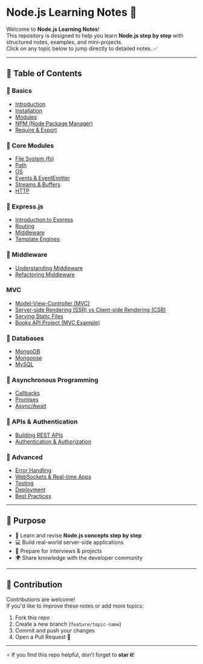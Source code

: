 # Node.js Learning Notes 🚀

Welcome to **Node.js Learning Notes**!  
This repository is designed to help you learn **Node.js step by step** with structured notes, examples, and mini-projects.  
Click on any topic below to jump directly to detailed notes. ✅  

---

## 📂 Table of Contents

### 🔹 Basics
- [Introduction](./basics/introduction.md)
- [Installation](./basics/installation.md)
- [Modules](./basics/modules.md)
- [NPM (Node Package Manager)](./basics/npm.md)
- [Require & Export](./basics/require-export.md)

### 🔹 Core Modules
- [File System (fs)](./core-modules/filesystem.md)
- [Path](./core-modules/path.md)
- [OS](./core-modules/os.md)
- [Events & EventEmitter](./core-modules/events.md)
- [Streams & Buffers](./core-modules/streams.md)
- [HTTP](./core-modules/http.md)

### 🔹 Express.js
- [Introduction to Express](./express/intro.md)
- [Routing](./express/routing.md)
- [Middleware](./express/middleware.md)
- [Template Engines](./express/templates.md)

### 🔹 Middleware 
- [Understanding Middleware](./middleware/understanding-middleware.md)
- [Refactoring Middleware](./middleware/refactoring.md)

### MVC
- [Model-View-Controller (MVC)](./mvc/intro.md)
- [Server-side Rendering (SSR) vs Client-side Rendering (CSR)](./mvc/ssr-vs-csr.md)
- [Serving Static Files](./mvc/static-files.md)
- [Books API Project (MVC Example)](./mvc/books-api.md)


### 🔹 Databases
- [MongoDB](./databases/mongodb.md)
- [Mongoose](./databases/mongoose.md)
- [MySQL](./databases/mysql.md)

### 🔹 Asynchronous Programming
- [Callbacks](./async/callbacks.md)
- [Promises](./async/promises.md)
- [Async/Await](./async/async-await.md)

### 🔹 APIs & Authentication
- [Building REST APIs](./apis/rest.md)
- [Authentication & Authorization](./apis/auth.md)

### 🔹 Advanced
- [Error Handling](./advanced/error-handling.md)
- [WebSockets & Real-time Apps](./advanced/websockets.md)
- [Testing](./advanced/testing.md)
- [Deployment](./advanced/deployment.md)
- [Best Practices](./advanced/best-practices.md)

---

## 🎯 Purpose
- 📘 Learn and revise **Node.js concepts step by step**  
- 💻 Build real-world server-side applications  
- 🚀 Prepare for interviews & projects  
- 🌍 Share knowledge with the developer community  

---

## 🤝 Contribution
Contributions are welcome!  
If you'd like to improve these notes or add more topics:
1. Fork this repo  
2. Create a new branch (`feature/topic-name`)  
3. Commit and push your changes  
4. Open a Pull Request 🚀  

---

⭐ If you find this repo helpful, don’t forget to **star it**!
